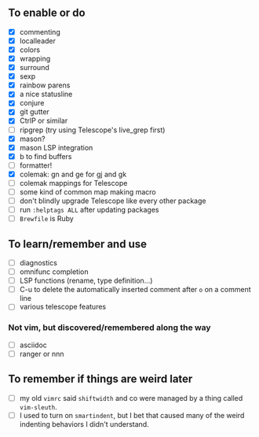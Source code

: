 ## To enable or do

- [x] commenting
- [x] localleader
- [x] colors
- [x] wrapping
- [x] surround
- [x] sexp
- [x] rainbow parens
- [x] a nice statusline
- [x] conjure
- [x] git gutter
- [x] CtrlP or similar
- [ ] ripgrep (try using Telescope's live_grep first)
- [x] mason?
- [x] mason LSP integration
- [x] <Leader>b to find buffers
- [ ] formatter!
- [x] colemak: gn and ge for gj and gk
- [ ] colemak mappings for Telescope
- [ ] some kind of common map making macro
- [ ] don't blindly upgrade Telescope like every other package
- [ ] run `:helptags ALL` after updating packages
- [ ] `Brewfile` is Ruby

## To learn/remember and use

- [ ] diagnostics
- [ ] omnifunc completion <C-x><C-o>
- [ ] LSP functions (rename, type definition...)
- [ ] C-u to delete the automatically inserted comment after `o` on a comment line
- [ ] various telescope features

### Not vim, but discovered/remembered along the way

- [ ] asciidoc
- [ ] ranger or nnn

## To remember if things are weird later

- [ ] my old `vimrc` said `shiftwidth` and co were managed by a thing called `vim-sleuth`.
- [ ] I used to turn on `smartindent`, but I bet that caused many of the weird indenting behaviors I didn't understand.
